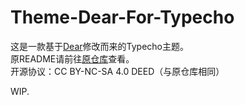 # Theme-Dear-For-Typecho
这是一款基于[Dear](https://github.com/imjeff/typecho-dear)修改而来的Typecho主题。  
原README请前往[原仓库](https://github.com/imjeff/typecho-dear)查看。  
开源协议：CC BY-NC-SA 4.0 DEED（与原仓库相同）  

WIP.